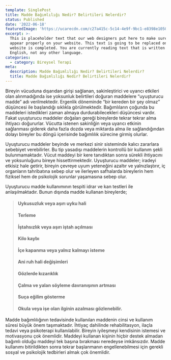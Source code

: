 ```yaml
---
template: SinglePost
title: Madde Bağımlılığı Nedir? Belirtileri Nelerdir?
status: Published
date: '2022-06-18' 
featuredImage: 'https://ucarecdn.com/c27a415c-5c14-4e9f-9bc1-e8398e1050c3/'
excerpt: >-
  This is placeholder text that our web designers put here to make sure words
  appear properly on your website. This text is going to be replaced once the
  website is completed. You are currently reading text that is written in
  English, not any other language.
categories:
  - category: Bireysel Terapi
meta:
  description: Madde Bağımlılığı Nedir? Belirtileri Nelerdir?
  title: Madde Bağımlılığı Nedir? Belirtileri Nelerdir?
---
```


Bireyin vücuduna dışarıdan girişi sağlanan, sakinleştirici ve uyarıcı etkileri olan alınmadığında ise yoksunluk belirtileri doğuran maddelere “uyuşturucu madde” adı verilmektedir. Ergenlik döneminde “bir kereden bir şey olmaz” düşüncesi ile başlandığı sıklıkla görülmektedir. Bağımlıların çoğunda bu maddeleri istedikleri zaman almaya durdurabilecekleri düşüncesi vardır. Fakat uyuşturucu maddeler doğaları gereği bireylerde tekrar tekrar alma ihtiyacı doğururlar. Vücutta istenen sakinliğin veya uyarıcı etkinin sağlanması giderek daha fazla dozda veya miktarda alma ile sağlandığından dolayı bireyler bu döngü içerisinde bağımlılık sürecine girmiş olurlar.

Uyuşturucu maddeler beyinde ve merkezi sinir sisteminde kalıcı zararlara sebebiyet verebilirler. Bu tip yasadışı maddelerin kontrollü bir kullanım şekli bulunmamaktadır. Vücut maddeyi bir kere tanıdıktan sonra sürekli ihtiyacını ve yoksunluğunu bireye hissettirmektedir. Uyuşturucu maddeler; iradeyi etkisiz hale getirir, bireyin çevreye uyum yeteneğini azaltır ve yalnızlaştırır, iç organların tahribatına sebep olur ve ilerleyen safhalarda bireylerin hem fiziksel hem de psikolojik sorunlar yaşamasına sebep olur.

Uyuşturucu madde kullanımının tespiti idrar ve kan testleri ile anlaşılmaktadır. Bunun dışında madde kullanan bireylerde;

> #### Uykusuzluk veya aşırı uyku hali
>
> #### Terleme
>
> #### İştahsızlık veya aşırı iştah açılması
>
> #### Kilo kaybı
>
> #### İçe kapanma veya yalnız kalmayı isteme
>
> #### Ani ruh hali değişimleri
>
> #### Gözlerde kızarıklık
>
> #### Çalma ve yalan söyleme davranışının artması
>
> #### Suça eğilim gösterme
>
> #### Okula veya işe olan ilginin azalması gözlenebilir.

Madde bağımlılığının tedavisinde kullanılan maddenin cinsi ve kullanım süresi büyük önem taşımaktadır. İhtiyaç dahilinde rehabilitasyon, ilaçla tedavi veya psikoterapi kullanılabilir. Bireyin iyileşmeyi kendisinin istemesi ve motivasyonu çok önemlidir. Maddeyi kullanan kişinin hiçbir destek almadan bağımlı olduğu maddeyi tek başına bırakması neredeyse imkânsızdır. Madde kullanımı bitirildikten sonra tekrar başlanmanın engellenebilmesi için gerekli sosyal ve psikolojik tedbirleri almak çok önemlidir.